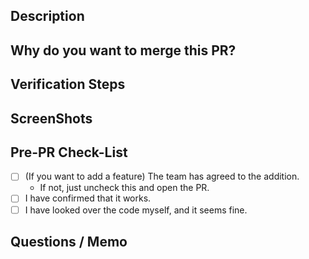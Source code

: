 ## Description

## Why do you want to merge this PR?

<!-- If there is a related issue, please write instead. -->

## Verification Steps

## ScreenShots

## Pre-PR Check-List

- [ ] (If you want to add a feature) The team has agreed to the addition.
  - If not, just uncheck this and open the PR.
- [ ] I have confirmed that it works.
- [ ] I have looked over the code myself, and it seems fine.

## Questions / Memo
